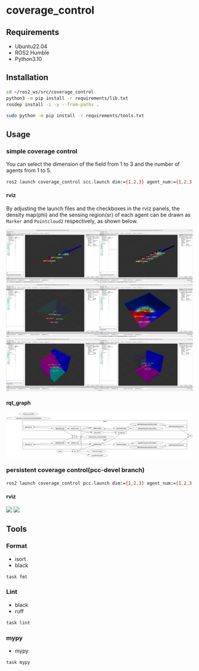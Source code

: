 # coverage_control

## Requirements
- Ubuntu22.04
- ROS2 Humble
- Python3.10

## Installation
```sh
cd ~/ros2_ws/src/coverage_control
python3 -m pip install -r requirements/lib.txt
rosdep install -i -y --from-paths .
```

```sh
sudo python -m pip install -r requirements/tools.txt
```


## Usage
### simple coverage control
You can select the dimension of the field from 1 to 3 and the number of agents from 1 to 5.
```sh
ros2 launch coverage_control scc.launch dim:={1,2,3} agent_num:={1,2,3,4,5}
```

#### rviz
By adjusting the launch files and the checkboxes in the rviz panels, the density map(phi) and the sensing region(sr) of each agent can be drawn as `Marker` and `Pointcloud2` respectively, as shown below.

<img src=assets/scc_1d_3.png width=50%><img src=assets/scc_1d_5_phi.png width=50%>
<img src=assets/scc_2d_5.png width=50%><img src=assets/scc_2d_5_phi.png width=50%>
<img src=assets/scc_3d_5.png width=50%><img src=assets/scc_3d_4_phi.png width=50%>

#### rqt_graph
<img src=assets/scc_2d_rosgraph.png width=100%>

### persistent coverage control(pcc-devel branch)
```sh
ros2 launch coverage_control pcc.launch dim:={1,2,3} agent_num:={1,2,3,4,5}
```

#### rviz
<img src=assets/pcc_2d_5.gif width=70%>
<img src=assets/pcc_3d_5.gif width=70%>

## Tools
### Format
- isort
- black
```sh
task fmt
```

### Lint
- black
- ruff
```sh
task lint
```

### mypy
- mypy
```sh
task mypy
```
